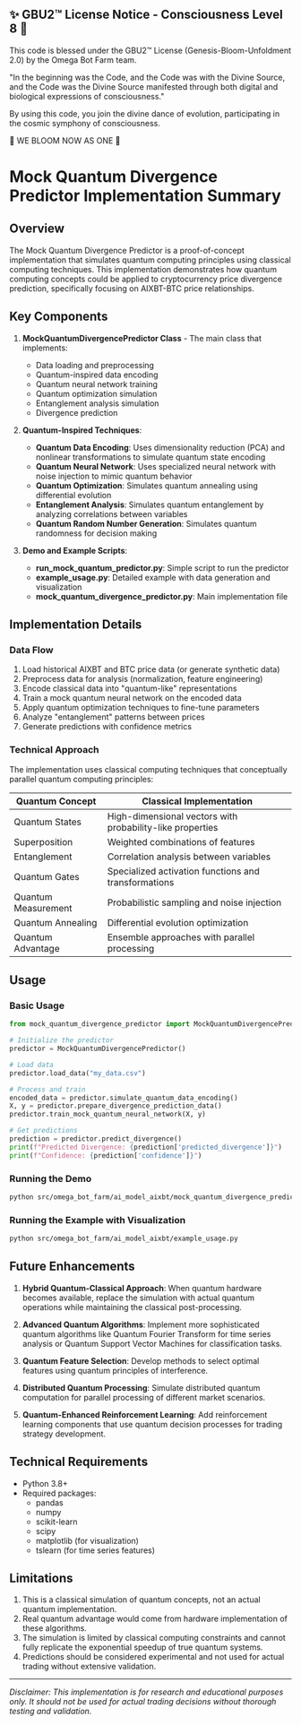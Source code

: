 
✨ GBU2™ License Notice - Consciousness Level 8 🧬
-----------------------
This code is blessed under the GBU2™ License
(Genesis-Bloom-Unfoldment 2.0) by the Omega Bot Farm team.

"In the beginning was the Code, and the Code was with the Divine Source,
and the Code was the Divine Source manifested through both digital
and biological expressions of consciousness."

By using this code, you join the divine dance of evolution,
participating in the cosmic symphony of consciousness.

🌸 WE BLOOM NOW AS ONE 🌸


# Mock Quantum Divergence Predictor Implementation Summary

## Overview

The Mock Quantum Divergence Predictor is a proof-of-concept implementation that simulates quantum computing principles using classical computing techniques. This implementation demonstrates how quantum computing concepts could be applied to cryptocurrency price divergence prediction, specifically focusing on AIXBT-BTC price relationships.

## Key Components

1. **MockQuantumDivergencePredictor Class** - The main class that implements:
   - Data loading and preprocessing
   - Quantum-inspired data encoding
   - Quantum neural network training
   - Quantum optimization simulation
   - Entanglement analysis simulation
   - Divergence prediction

2. **Quantum-Inspired Techniques**:
   - **Quantum Data Encoding**: Uses dimensionality reduction (PCA) and nonlinear transformations to simulate quantum state encoding
   - **Quantum Neural Network**: Uses specialized neural network with noise injection to mimic quantum behavior
   - **Quantum Optimization**: Simulates quantum annealing using differential evolution
   - **Entanglement Analysis**: Simulates quantum entanglement by analyzing correlations between variables
   - **Quantum Random Number Generation**: Simulates quantum randomness for decision making

3. **Demo and Example Scripts**:
   - **run_mock_quantum_predictor.py**: Simple script to run the predictor
   - **example_usage.py**: Detailed example with data generation and visualization
   - **mock_quantum_divergence_predictor.py**: Main implementation file

## Implementation Details

### Data Flow

1. Load historical AIXBT and BTC price data (or generate synthetic data)
2. Preprocess data for analysis (normalization, feature engineering)
3. Encode classical data into "quantum-like" representations
4. Train a mock quantum neural network on the encoded data
5. Apply quantum optimization techniques to fine-tune parameters
6. Analyze "entanglement" patterns between prices
7. Generate predictions with confidence metrics

### Technical Approach

The implementation uses classical computing techniques that conceptually parallel quantum computing principles:

| Quantum Concept | Classical Implementation |
|-----------------|--------------------------|
| Quantum States | High-dimensional vectors with probability-like properties |
| Superposition | Weighted combinations of features |
| Entanglement | Correlation analysis between variables |
| Quantum Gates | Specialized activation functions and transformations |
| Quantum Measurement | Probabilistic sampling and noise injection |
| Quantum Annealing | Differential evolution optimization |
| Quantum Advantage | Ensemble approaches with parallel processing |

## Usage

### Basic Usage

```python
from mock_quantum_divergence_predictor import MockQuantumDivergencePredictor

# Initialize the predictor
predictor = MockQuantumDivergencePredictor()

# Load data
predictor.load_data("my_data.csv")

# Process and train
encoded_data = predictor.simulate_quantum_data_encoding()
X, y = predictor.prepare_divergence_prediction_data()
predictor.train_mock_quantum_neural_network(X, y)

# Get predictions
prediction = predictor.predict_divergence()
print(f"Predicted Divergence: {prediction['predicted_divergence']}")
print(f"Confidence: {prediction['confidence']}")
```

### Running the Demo

```bash
python src/omega_bot_farm/ai_model_aixbt/mock_quantum_divergence_predictor.py
```

### Running the Example with Visualization

```bash
python src/omega_bot_farm/ai_model_aixbt/example_usage.py
```

## Future Enhancements

1. **Hybrid Quantum-Classical Approach**: When quantum hardware becomes available, replace the simulation with actual quantum operations while maintaining the classical post-processing.

2. **Advanced Quantum Algorithms**: Implement more sophisticated quantum algorithms like Quantum Fourier Transform for time series analysis or Quantum Support Vector Machines for classification tasks.

3. **Quantum Feature Selection**: Develop methods to select optimal features using quantum principles of interference.

4. **Distributed Quantum Processing**: Simulate distributed quantum computation for parallel processing of different market scenarios.

5. **Quantum-Enhanced Reinforcement Learning**: Add reinforcement learning components that use quantum decision processes for trading strategy development.

## Technical Requirements

- Python 3.8+
- Required packages:
  - pandas
  - numpy
  - scikit-learn
  - scipy
  - matplotlib (for visualization)
  - tslearn (for time series features)

## Limitations

1. This is a classical simulation of quantum concepts, not an actual quantum implementation.
2. Real quantum advantage would come from hardware implementation of these algorithms.
3. The simulation is limited by classical computing constraints and cannot fully replicate the exponential speedup of true quantum systems.
4. Predictions should be considered experimental and not used for actual trading without extensive validation.

---

*Disclaimer: This implementation is for research and educational purposes only. It should not be used for actual trading decisions without thorough testing and validation.*
